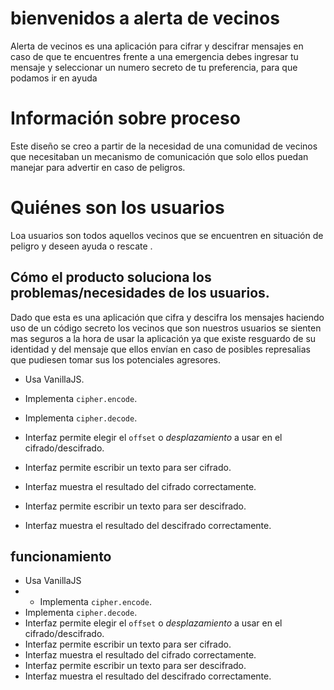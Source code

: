# bienvenidos a alerta de vecinos

Alerta de vecinos es una aplicación para cifrar y descifrar mensajes en caso de que te encuentres frente a una emergencia debes ingresar tu mensaje y seleccionar un numero secreto de tu preferencia, para que podamos ir en ayuda


# Información sobre proceso 

Este diseño se creo a partir de la necesidad  de una comunidad de vecinos  que necesitaban un mecanismo de comunicación que solo ellos puedan  manejar para advertir en caso de peligros.

# Quiénes son los usuarios
Loa usuarios son todos aquellos vecinos que se encuentren en situación de peligro y deseen ayuda o rescate .


## Cómo el producto soluciona los problemas/necesidades de los usuarios.

Dado que esta es una aplicación que cifra y descifra los mensajes haciendo uso de un código secreto los vecinos que son nuestros usuarios se sienten mas seguros a la hora de usar la aplicación ya que existe resguardo de su identidad y del mensaje que ellos envían en caso de posibles represalias que pudiesen tomar sus los potenciales agresores.


-   Usa VanillaJS.

-   Implementa  `cipher.encode`.
-   Implementa  `cipher.decode`.
-   Interfaz permite elegir el  `offset`  o  _desplazamiento_  a usar en el cifrado/descifrado.
-   Interfaz permite escribir un texto para ser cifrado.
-   Interfaz muestra el resultado del cifrado correctamente.
-   Interfaz permite escribir un texto para ser descifrado.
-   Interfaz muestra el resultado del descifrado correctamente.

## funcionamiento
-   Usa VanillaJS
- -   Implementa  `cipher.encode`.
-   Implementa  `cipher.decode`.
-   Interfaz permite elegir el  `offset`  o  _desplazamiento_  a usar en el cifrado/descifrado.
-   Interfaz permite escribir un texto para ser cifrado.
-   Interfaz muestra el resultado del cifrado correctamente.
-   Interfaz permite escribir un texto para ser descifrado.
-   Interfaz muestra el resultado del descifrado correctamente.


